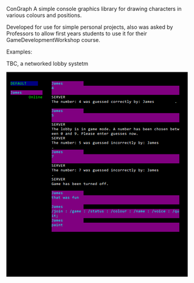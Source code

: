 ConGraph
A simple console graphics library for drawing characters in various colours and positions.

Developed for use for simple personal projects, also was asked by Professors to allow first years students to use it for their GameDevelopmentWorkshop course.

Examples:

TBC, a networked lobby systetm

![alt text](https://github.com/jamesconrad/TBC/blob/master/Screenshot.png)
